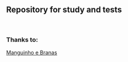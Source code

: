 ## Repository for study and tests
<br/>

### Thanks to:
[Manguinho e Branas](https://www.youtube.com/watch?v=P0gpCCA8ZPs&list=PL9aKtVrF05DxhLuX2vg8p87H9K0tNyS8j&index=6)
